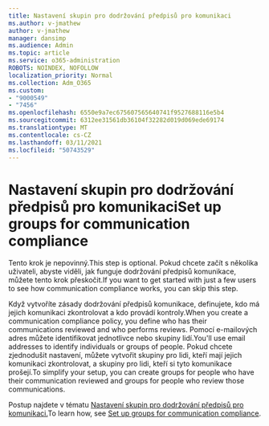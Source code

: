 ```yaml
---
title: Nastavení skupin pro dodržování předpisů pro komunikaci
ms.author: v-jmathew
author: v-jmathew
manager: dansimp
ms.audience: Admin
ms.topic: article
ms.service: o365-administration
ROBOTS: NOINDEX, NOFOLLOW
localization_priority: Normal
ms.collection: Adm_O365
ms.custom:
- "9000549"
- "7456"
ms.openlocfilehash: 6550e9a7ec675607565640741f9527688116e5b4
ms.sourcegitcommit: 6312ee31561db36104f32282d019d069ede69174
ms.translationtype: MT
ms.contentlocale: cs-CZ
ms.lasthandoff: 03/11/2021
ms.locfileid: "50743529"
---
```

# <a name="set-up-groups-for-communication-compliance"></a><span data-ttu-id="85395-102">Nastavení skupin pro dodržování předpisů pro komunikaci</span><span class="sxs-lookup"><span data-stu-id="85395-102">Set up groups for communication compliance</span></span>

<span data-ttu-id="85395-103">Tento krok je nepovinný.</span><span class="sxs-lookup"><span data-stu-id="85395-103">This step is optional.</span></span> <span data-ttu-id="85395-104">Pokud chcete začít s několika uživateli, abyste viděli, jak funguje dodržování předpisů komunikace, můžete tento krok přeskočit.</span><span class="sxs-lookup"><span data-stu-id="85395-104">If you want to get started with just a few users to see how communication compliance works, you can skip this step.</span></span>  
  
<span data-ttu-id="85395-105">Když vytvoříte zásady dodržování předpisů komunikace, definujete, kdo má jejich komunikaci zkontrolovat a kdo provádí kontroly.</span><span class="sxs-lookup"><span data-stu-id="85395-105">When you create a communication compliance policy, you define who has their communications reviewed and who performs reviews.</span></span> <span data-ttu-id="85395-106">Pomocí e-mailových adres můžete identifikovat jednotlivce nebo skupiny lidí.</span><span class="sxs-lookup"><span data-stu-id="85395-106">You'll use email addresses to identify individuals or groups of people.</span></span> <span data-ttu-id="85395-107">Pokud chcete zjednodušit nastavení, můžete vytvořit skupiny pro lidi, kteří mají jejich komunikaci zkontrolovat, a skupiny pro lidi, kteří si tyto komunikace prošejí.</span><span class="sxs-lookup"><span data-stu-id="85395-107">To simplify your setup, you can create groups for people who have their communication reviewed and groups for people who review those communications.</span></span>  
  
<span data-ttu-id="85395-108">Postup najdete v tématu [Nastavení skupin pro dodržování předpisů pro komunikaci.](https://go.microsoft.com/fwlink/?linkid=2129594)</span><span class="sxs-lookup"><span data-stu-id="85395-108">To learn how, see [Set up groups for communication compliance](https://go.microsoft.com/fwlink/?linkid=2129594).</span></span>

